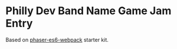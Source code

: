 # Philly Dev Band Name Game Jam Entry
Based on [phaser-es6-webpack](https://github.com/lean/phaser-es6-webpack) starter kit.

